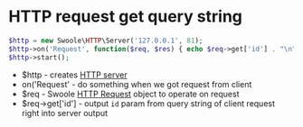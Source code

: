 # HTTP request get query string 

```php
$http = new Swoole\HTTP\Server('127.0.0.1', 81);
$http->on('Request', function($req, $res) { echo $req->get['id'] . "\n"; });
$http->start();
```

- $http - creates [HTTP server](/php-swoole/http_server_example)
- on('Request' - do something when we got request from client
- $req - Swoole [HTTP Request](https://www.swoole.co.uk/docs/modules/swoole-http-request) object to operate on request
- $req->get['id'] - output `id` param from query string of client request right into server output
